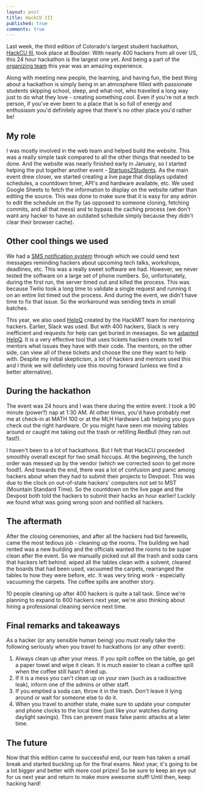 ```yaml
---
layout: post
title: HackCU III
published: true
comments: true
---
```


Last week, the third edition of Colorado's largest student hackathon, [HackCU III](https://hackcu.org/), took place at Boulder. With nearly 400 hackers from all over US, this 24 hour hackathon is the largest one yet. And being a part of the [organizing team](https://hackcu.org/#team) this year was an amazing experience.

Along with meeting new people, the learning, and having fun, the best thing about a hackathon is simply being in an atmosphere filled with passionate students skipping school, sleep, and what-not, who travelled a long way just to do what they love - creating something cool. Even if you're not a tech person, if you've ever been to a place that is so full of energy and enthusiasm you'd definitely agree that there's no other place you'd rather be!

## My role

I was mostly involved in the web team and helped build the website. This was a really simple task compared to all the other things that needed to be done. And the website was nearly finished early in January, so I started helping the put together another event - [Startups2Students](https://startups2students.hackcu.org/). As the main event drew closer, we started creating a live page that displays updated schedules, a countdown timer, API's and hardware available, etc. We used Google Sheets to fetch the information to display on the website rather than editing the source. This was done to make sure that it is easy for any admin to edit the schedule on the fly (as opposed to someone cloning, fetching commits, and all that mess) and to bypass the caching process (we don't want any hacker to have an outdated schedule simply because they didn't clear their browser cache).

## Other cool things we used

We had a [SMS notification system](https://github.com/HackCU/mercurysms) through which we could send text messages reminding hackers about upcoming tech talks, workshops, deadlines, etc. This was a really sweet software we had. However, we never tested the software on a large set of phone numbers. So, unfortunately, during the first run, the server timed out and killed the process. This was because Twilio took a long time to validate a single request and running it on an entire list timed out the process. And during the event, we didn't have time to fix that issue. So the workaround was sending texts in small batches.

This year, we also used [HelpQ](https://github.com/ehzhang/HELPq) created by the HackMIT team for mentoring hackers. Earlier, Slack was used. But with 400 hackers, Slack is very inefficient and requests for help can get buried in messages. So we [adapted HelpQ](https://mentors.hackcu.org/). It is a very effective tool that uses tickets hackers create to tell mentors what issues they have with their code. The mentors, on the other side, can view all of these tickets and choose the one they want to help with. Despite my initial skepticism, a lot of hackers and mentors used this and I think we will definitely use this moving forward (unless we find a better alternative).

## During the hackathon

The event was 24 hours and I was there during the entire event. I took a 90 minute (power?) nap at 1:30 AM. At other times, you'd have probably met me at check-in at MATH 100 or at the MLH Hardware Lab helping you guys check out the right hardware. Or you might have seen me moving tables around or caught me taking out the trash or refilling RedBull (they ran out fast!).

I haven't been to a lot of hackathons. But I felt that HackCU proceeded smoothly overall except for two small hiccups. At the beginning, the lunch order was messed up by the vendor (which we corrected soon to get more food!). And towards the end, there was a lot of confusion and panic among hackers about when they had to submit their projects to Devpost. This was due to the clock on out-of-state hackers' computers not set to MST (Mountain Standard Time). So the countdown on the live page and the Devpost both told the hackers to submit their hacks an hour earlier! Luckily we found what was going wrong soon and notified all hackers.

## The aftermath

After the closing ceremonies, and after all the hackers had bid farewells, came the most tedious job - cleaning up the rooms. The building we had rented was a new building and the officials wanted the rooms to be super clean after the event. So we manually picked out all the trash and soda cans that hackers left behind. wiped all the tables clean with a solvent, cleared the boards that had been used, vacuumed the carpets, rearranged the tables to how they were before, etc. It was very tiring work - especially vacuuming the carpets. The coffee spills are another story.

10 people cleaning up after 400 hackers is quite a tall task. Since we're planning to expand to 600 hackers next year, we're also thinking about hiring a professional cleaning service next time.

## Final remarks and takeaways

As a hacker (or any sensible human being) you must really take the following seriously when you travel to hackathons (or any other event):

1. Always clean up after your mess. If you spilt coffee on the table, go get a paper towel and wipe it clean. It is much easier to clean a coffee spill when the coffee still hasn't dried up.
2. If it is a mess you can't clean up on your own (such as a radioactive leak), inform one of the admins or other staff.
3. If you emptied a soda can, throw it in the trash. Don't leave it lying around or wait for someone else to do it.
4. When you travel to another state, make sure to update your computer and phone clocks to the local time (just like your watches during daylight savings). This can prevent mass false panic attacks at a later time.

## The future

Now that this edition came to successful end, our team has taken a small break and started buckling up for the final exams. Next year, it's going to be a lot bigger and better with  more cool prizes! So be sure to keep an eye out for us next year and return to make more awesome stuff! Until then, keep hacking hard!
